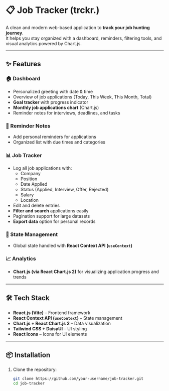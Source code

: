 # 📋 Job Tracker (trckr.)

A clean and modern web-based application to **track your job hunting journey**.  
It helps you stay organized with a dashboard, reminders, filtering tools, and visual analytics powered by Chart.js.  

---

## ✨ Features

### 🏠 Dashboard
- Personalized greeting with date & time
- Overview of job applications (Today, This Week, This Month, Total)
- **Goal tracker** with progress indicator
- **Monthly job applications chart** (Chart.js)
- Reminder notes for interviews, deadlines, and tasks

### 📝 Reminder Notes
- Add personal reminders for applications
- Organized list with due times and categories

### 📊 Job Tracker
- Log all job applications with:
  - Company
  - Position
  - Date Applied
  - Status (Applied, Interview, Offer, Rejected)
  - Salary
  - Location
- Edit and delete entries
- **Filter and search** applications easily
- Pagination support for large datasets
- **Export data** option for personal records

### 🧩 State Management
- Global state handled with **React Context API (`useContext`)**

### 📈 Analytics
- **Chart.js (via React Chart.js 2)** for visualizing application progress and trends

---

## 🛠️ Tech Stack
- **React.js (Vite)** – Frontend framework  
- **React Context API (`useContext`)** – State management  
- **Chart.js + React Chart.js 2** – Data visualization  
- **Tailwind CSS + DaisyUI** – UI styling  
- **React Icons** – Icons for UI elements  

---

## 📦 Installation

1. Clone the repository:
   ```bash
   git clone https://github.com/your-username/job-tracker.git
   cd job-tracker
